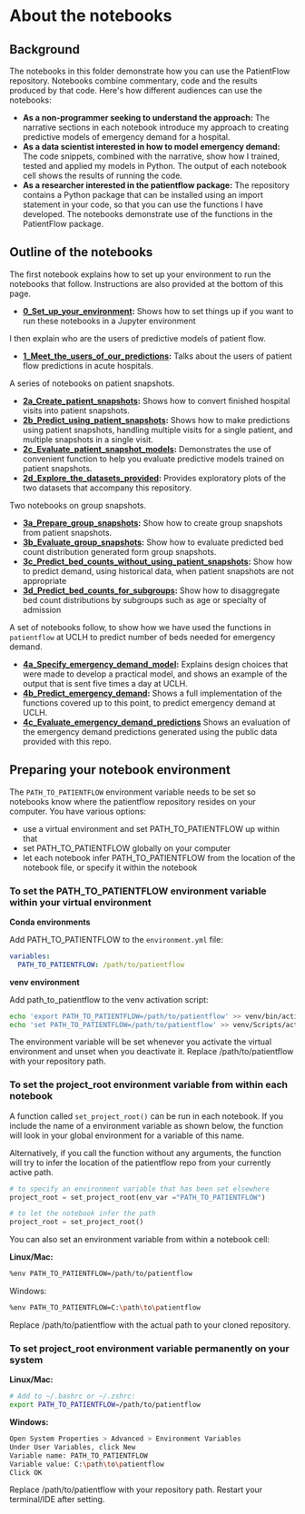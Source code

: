 # About the notebooks

## Background

The notebooks in this folder demonstrate how you can use the PatientFlow repository. Notebooks combine commentary, code and the results produced by that code. Here's how different audiences can use the notebooks:

- **As a non-programmer seeking to understand the approach:** The narrative sections in each notebook introduce my approach to creating predictive models of emergency demand for a hospital.
- **As a data scientist interested in how to model emergency demand:** The code snippets, combined with the narrative, show how I trained, tested and applied my models in Python. The output of each notebook cell shows the results of running the code.
- **As a researcher interested in the patientflow package:** The repository contains a Python package that can be installed using an import statement in your code, so that you can use the functions I have developed. The notebooks demonstrate use of the functions in the PatientFlow package.

## Outline of the notebooks

The first notebook explains how to set up your environment to run the notebooks that follow. Instructions are also provided at the bottom of this page.

- **[0_Set_up_your_environment](https://github.com/UCL-CORU/patientflow/blob/main/notebooks/0_Set_up_your_environment.ipynb):** Shows how to set things up if you want to run these notebooks in a Jupyter environment

I then explain who are the users of predictive models of patient flow.

- **[1_Meet_the_users_of_our_predictions](https://github.com/UCL-CORU/patientflow/blob/main/notebooks/1_Meet_the_users_of_our_predictions.ipynb):** Talks about the users of patient flow predictions in acute hospitals.

A series of notebooks on patient snapshots.

- **[2a_Create_patient_snapshots](https://github.com/UCL-CORU/patientflow/blob/main/notebooks/2a_Create_patient_snapshots.ipynb):** Shows how to convert finished hospital visits into patient snapshots.
- **[2b_Predict_using_patient_snapshots](https://github.com/UCL-CORU/patientflow/blob/main/notebooks/2b_Predict_using_patient_snapshots.ipynb):** Shows how to make predictions using patient snapshots, handling multiple visits for a single patient, and multiple snapshots in a single visit.
- **[2c_Evaluate_patient_snapshot_models](https://github.com/UCL-CORU/patientflow/blob/main/notebooks/2c_Evaluate_patient_snapshot_models.ipynb):** Demonstrates the use of convenient function to help you evaluate predictive models trained on patient snapshots.
- **[2d_Explore_the_datasets_provided](https://github.com/UCL-CORU/patientflow/blob/main/notebooks/2d_Explore_the_datasets_provided.ipynb):** Provides exploratory plots of the two datasets that accompany this repository.

Two notebooks on group snapshots.

- **[3a_Prepare_group_snapshots](https://github.com/UCL-CORU/patientflow/blob/main/notebooks/3a_Create_group_snapshots.ipynb):** Show how to create group snapshots from patient snapshots.
- **[3b_Evaluate_group_snapshots](https://github.com/UCL-CORU/patientflow/blob/main/notebooks/3b_Evaluate_group_snapshots.ipynb):** Show how to evaluate predicted bed count distribution generated form group snapshots.
- **[3c_Predict_bed_counts_without_using_patient_snapshots](https://github.com/UCL-CORU/patientflow/blob/main/notebooks/3c_Predict_bed_counts_without_using_patient_snapshots.ipynb):** Show how to predict demand, using historical data, when patient snapshots are not appropriate
- **[3d_Predict_bed_counts_for_subgroups](https://github.com/UCL-CORU/patientflow/blob/main/notebooks/3d_Predict_bed_counts_for_subgroups.ipynb):** Show how to disaggregate bed count distributions by subgroups such as age or specialty of admission

A set of notebooks follow, to show how we have used the functions in `patientflow` at UCLH to predict number of beds needed for emergency demand.

- **[4a_Specify_emergency_demand_model](https://github.com/UCL-CORU/patientflow/blob/main/notebooks/4a_Specify_emergency_demand_model.ipynb):** Explains design choices that were made to develop a practical model, and shows an example of the output that is sent five times a day at UCLH.
- **[4b_Predict_emergency_demand](https://github.com/UCL-CORU/patientflow/blob/main/notebooks/4b_Predict_emergency_demand.ipynb):** Shows a full implementation of the functions covered up to this point, to predict emergency demand at UCLH.
- **[4c_Evaluate_emergency_demand_predictions](https://github.com/UCL-CORU/patientflow/blob/main/notebooks/4b_Predict_demand_from_patients_in_ED.ipynb)** Shows an evaluation of the emergency demand predictions generated using the public data provided with this repo.

## Preparing your notebook environment

The `PATH_TO_PATIENTFLOW` environment variable needs to be set so notebooks know where the patientflow repository resides on your computer. You have various options:

- use a virtual environment and set PATH_TO_PATIENTFLOW up within that
- set PATH_TO_PATIENTFLOW globally on your computer
- let each notebook infer PATH_TO_PATIENTFLOW from the location of the notebook file, or specify it within the notebook

### To set the PATH_TO_PATIENTFLOW environment variable within your virtual environment

**Conda environments**

Add PATH_TO_PATIENTFLOW to the `environment.yml` file:

```yaml
variables:
  PATH_TO_PATIENTFLOW: /path/to/patientflow
```

**venv environment**

Add path_to_patientflow to the venv activation script:

```sh
echo 'export PATH_TO_PATIENTFLOW=/path/to/patientflow' >> venv/bin/activate  # Linux/Mac
echo 'set PATH_TO_PATIENTFLOW=/path/to/patientflow' >> venv/Scripts/activate.bat  # Windows
```

The environment variable will be set whenever you activate the virtual environment and unset when you deactivate it.
Replace /path/to/patientflow with your repository path.

### To set the project_root environment variable from within each notebook

A function called `set_project_root()` can be run in each notebook. If you include the name of a environment variable as shown below, the function will look in your global environment for a variable of this name.

Alternatively, if you call the function without any arguments, the function will try to infer the location of the patientflow repo from your currently active path.

```python
# to specify an environment variable that has been set elsewhere
project_root = set_project_root(env_var ="PATH_TO_PATIENTFLOW")

# to let the notebook infer the path
project_root = set_project_root()

```

You can also set an environment variable from within a notebook cell:

**Linux/Mac:**

```sh
%env PATH_TO_PATIENTFLOW=/path/to/patientflow
```

Windows:

```sh
%env PATH_TO_PATIENTFLOW=C:\path\to\patientflow
```

Replace /path/to/patientflow with the actual path to your cloned repository.

### To set project_root environment variable permanently on your system

**Linux/Mac:**

```sh
# Add to ~/.bashrc or ~/.zshrc:
export PATH_TO_PATIENTFLOW=/path/to/patientflow
```

**Windows:**

```sh
Open System Properties > Advanced > Environment Variables
Under User Variables, click New
Variable name: PATH_TO_PATIENTFLOW
Variable value: C:\path\to\patientflow
Click OK
```

Replace /path/to/patientflow with your repository path. Restart your terminal/IDE after setting.
